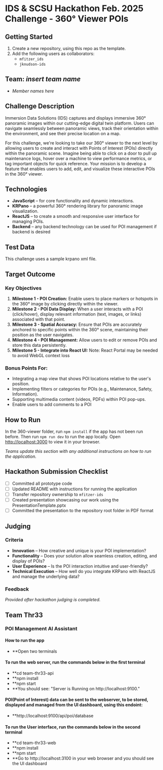 # IDS & SCSU Hackathon Feb. 2025 Challenge - 360° Viewer POIs

## Getting Started

 1. Create a new repository, using this repo as the template.
 2. Add the following users as collaborators:
	 - `mfitzer_ids`
	 - `jknudson-ids`

## Team:  _insert team name_

- _Member names here_

## Challenge Description

Immersion Data Solutions (IDS) captures and displays immersive 360° panoramic images within our cutting-edge digital twin platform. Users can navigate seamlessly between panoramic views, track their orientation within the environment, and see their precise location on a map.

For this challenge, we're looking to take our 360° viewer to the next level by allowing users to create and interact with Points of Interest (POIs) directly within the panoramic scene. Imagine being able to click on a door to pull up maintenance logs, hover over a machine to view performance metrics, or tag important objects for quick reference. Your mission is to develop a feature that enables users to add, edit, and visualize these interactive POIs in the 360° viewer.

## Technologies

- **JavaScript** – for core functionality and dynamic interactions.
- **KRPano** – a powerful 360° rendering library for panoramic image visualization.   
- **ReactJS** – to create a smooth and responsive user interface for managing POIs.
- **Backend** – any backend technology can be used for POI management if backend is desired

## Test Data

This challenge uses a sample krpano xml file.

## Target Outcome

### Key Objectives
1. **Milestone 1 - POI Creation:** Enable users to place markers or hotspots in the 360° image by clicking directly within the viewer.
2. **Milestone 2 - POI Data Display:** When a user interacts with a POI (click/hover), display relevant information (text, images, or links) associated with that point.
3. **Milestone 3 - Spatial Accuracy:** Ensure that POIs are accurately anchored to specific points within the 360° scene, maintaining their position as the user navigates.
4. **Milestone 4 - POI Management:** Allow users to edit or remove POIs and store this data persistently.
5. **Milestone 5 - Integrate into React UI:** Note: React Portal may be needed to avoid WebGL context loss

### Bonus Points For:
- Integrating a map view that shows POI locations relative to the user's position.
- Implementing filters or categories for POIs (e.g., Maintenance, Safety, Information).
- Supporting multimedia content (videos, PDFs) within POI pop-ups.
- Enable users to add comments to a POI

## How to Run

In the 360-viewer folder, run `npm install` if the app has not been run before. Then run `npm run dev` to run the app locally.
Open [http://localhost:3000](http://localhost:3000) to view it in your browser.

_Teams update this section with any additional instructions on how to run the application._

## Hackathon Submission Checklist

 - [ ] Committed all prototype code
 - [ ] Updated README with instructions for running the application
 - [ ] Transfer repository ownership to `mfitzer-ids`
 - [ ] Created presentation showcasing our work using the PresentationTemplate.pptx
 - [ ] Committed the presentation to the repository root folder in PDF format

## Judging

### Criteria
- **Innovation** – How creative and unique is your POI implementation?
- **Functionality** – Does your solution allow seamless creation, editing, and display of POIs?
- **User Experience** – Is the POI interaction intuitive and user-friendly?
- **Technical Execution** – How well do you integrate KRPano with ReactJS and manage the underlying data?

### Feedback
_Provided after hackathon judging is completed._

## Team Thr33
### POI Management AI Assistant
#### How to run the app
- **Open two terminals
#### To run the web server, run the commands below in the first terminal
- **cd team-thr33-api
- **npm install
- **npm start
- **You should see: "Server is Running on http://localhost:9100."

#### POI(Point of Interest) data can be sent to the webserver, to be stored, displayed and managed from the UI dashboard, using this endoint:
- **http://localhost:9100/api/poi/database

#### To run the User interface, run the commands below in the second terminal
- **cd team-thr33-web
- **npm install
- **npm start
- **Go to http://localhost:3100 in your web browser and you should see the UI dashboard


